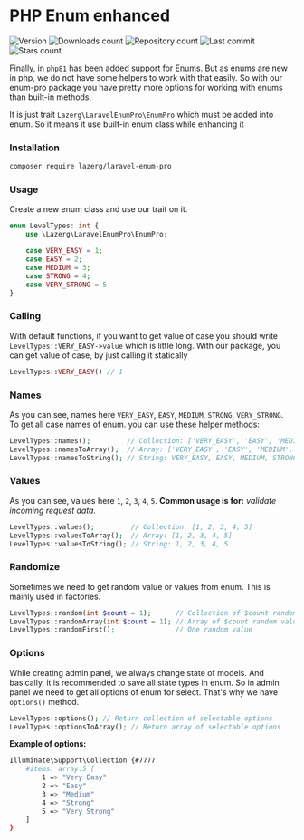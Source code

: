 # PHP Enum enhanced

![Version](https://img.shields.io/packagist/v/lazerg/laravel-enum-pro.svg?style=plastic)
![Downloads count](https://img.shields.io/packagist/dm/lazerg/laravel-enum-pro?style=plastic)
![Repository count](https://img.shields.io/github/repo-size/lazerg/laravel-enum-pro?style=plastic)
![Last commit](https://img.shields.io/github/last-commit/lazerg/laravel-enum-pro?style=plastic)
![Stars count](https://img.shields.io/packagist/stars/lazerg/laravel-enum-pro?style=plastic)

Finally, in [`php81`](https://php.watch/versions/8.1) has been added support
for [Enums](https://www.wikiwand.com/en/Enum). But as enums are new in php, we do not have some helpers to work with
that easily. So with our enum-pro package you have pretty more options for working with enums than built-in methods.

It is just trait `Lazerg\LaravelEnumPro\EnumPro` which must be added into enum. So it means it use built-in enum class
while enhancing it

### Installation

```bash
composer require lazerg/laravel-enum-pro
```

### Usage

Create a new enum class and use our trait on it.

```php
enum LevelTypes: int {
    use \Lazerg\LaravelEnumPro\EnumPro;

    case VERY_EASY = 1;
    case EASY = 2;
    case MEDIUM = 3;
    case STRONG = 4;
    case VERY_STRONG = 5
}
```

### Calling
With default functions, if you want to get value of case you should write `LevelTypes::VERY_EASY->value` which is little long.
With our package, you can get value of case, by just calling it statically
```php
LevelTypes::VERY_EASY() // 1
```


### Names
As you can see, names here `VERY_EASY`, `EASY`, `MEDIUM`, `STRONG`, `VERY_STRONG`.
To get all case names of enum. you can use these helper methods:

```php
LevelTypes::names();         // Collection: ['VERY_EASY', 'EASY', 'MEDIUM', 'STRONG', 'VERY_STRONG']
LevelTypes::namesToArray();  // Array: ['VERY_EASY', 'EASY', 'MEDIUM', 'STRONG', 'VERY_STRONG']
LevelTypes::namesToString(); // String: VERY_EASY, EASY, MEDIUM, STRONG, VERY_STRONG
```

### Values
As you can see, values here `1`, `2`, `3`, `4`, `5`.
**Common usage is for:** _validate incoming request data._

```php
LevelTypes::values();         // Collection: [1, 2, 3, 4, 5]
LevelTypes::valuesToArray();  // Array: [1, 2, 3, 4, 5]
LevelTypes::valuesToString(); // String: 1, 2, 3, 4, 5
```

### Randomize
Sometimes we need to get random value or values from enum.
This is mainly used in factories.

```php
LevelTypes::random(int $count = 1);      // Collection of $count random values
LevelTypes::randomArray(int $count = 1); // Array of $count random values
LevelTypes::randomFirst();               // One random value
```

### Options
While creating admin panel, we always change state of models.
And basically, it is recommended to save all state types in enum.
So in admin panel we need to get all options of enum for select.
That's why we have `options()` method.

```php
LevelTypes::options(); // Return collection of selectable options
LevelTypes::optionsToArray(); // Return array of selectable options
```

**Example of options:**

```bash
Illuminate\Support\Collection {#7777
    #items: array:5 [
        1 => "Very Easy"
        2 => "Easy"
        3 => "Medium"
        4 => "Strong"
        5 => "Very Strong"
    ]
}
```
